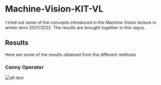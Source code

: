 # Machine-Vision-KIT-VL

I tried out some of the concepts introduced in the Machine Vision lecture in winter term 2021/2022. The results are brought together in this repos.

## Results

Here are some of the results obtained from the different methods

### Canny Operator

![alt text](https://github.com/JanIsHacking/Machine-Vision-KIT-VL/blob/master/results/comparison_scrambled_2.png?raw=true)

